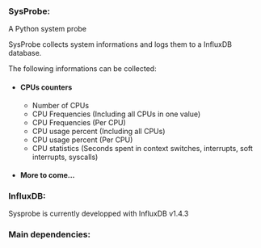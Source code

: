 ### SysProbe:

A Python system probe

SysProbe collects system informations and logs them to a InfluxDB database.

The following informations can be collected:

- #### CPUs counters

    - Number of CPUs
    - CPU Frequencies (Including all CPUs in one value)
    - CPU Frequencies (Per CPU) 
    - CPU usage percent (Including all CPUs)
    - CPU usage percent (Per CPU)
    - CPU statistics (Seconds spent in context switches, interrupts, soft interrupts, syscalls)

- #### More to come...

### InfluxDB:

Sysprobe is currently developped with InfluxDB v1.4.3

### Main dependencies: